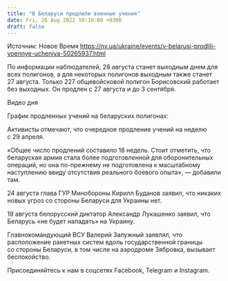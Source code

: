 ```yaml
---
title: "В Беларуси продлили военные учения"
date: Fri, 26 Aug 2022 19:10:00 +0300
draft: false
---
```

Источник: Новое Время https://nv.ua/ukraine/events/v-belarusi-prodlili-voennye-ucheniya-50265937.html


 По информации наблюдателей, 28 августа станет выходным днем для всех полигонов, а для некоторых полигонов выходным также станет 27 августа. Только 227 общевойсковой полигон Борисовский работает без выходных. Он продлен с 27 августа и до 3 сентября.

 Видео дня   

График продленных учений на беларуских полигонах:

Активисты отмечают, что очередное продление учений на неделю с 29 апреля.

«Общее число продлений составило 18 недель. Стоит отметить, что беларуская армия стала более подготовленной для оборонительных операций, но она по-прежнему не подготовлена к масштабному наступлению ввиду отсутствия реального боевого опыта», — добавили там.

24 августа глава ГУР Минобороны Кирилл Буданов заявил, что никаких новых угроз со стороны Беларуси для Украины нет.

19 августа белорусский диктатор Александр Лукашенко заявил, что Беларусь «не будет нападать» на Украину.

Главнокомандующий ВСУ Валерий Залужный заявлял, что расположение ракетных систем вдоль государственной границы со стороны Беларуси, в том числе на аэродроме Зябровка, вызывает беспокойство.

Присоединяйтесь к нам в соцсетях Facebook, Telegram и Instagram.
